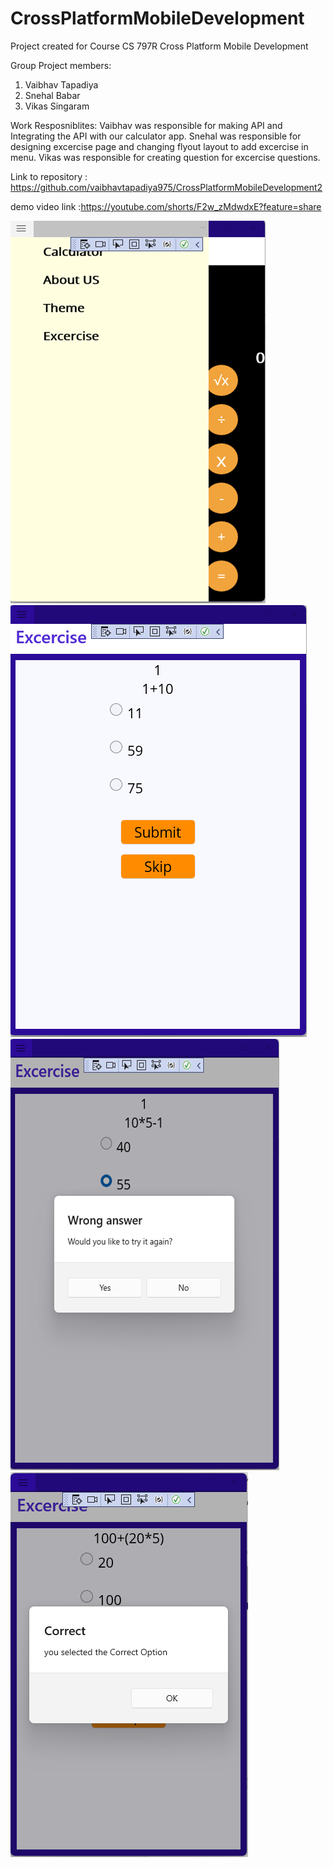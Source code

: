 # CrossPlatformMobileDevelopment
Project created for Course CS 797R Cross Platform Mobile Development


Group Project members:
  1. Vaibhav Tapadiya
  2. Snehal Babar
  3. Vikas Singaram
  
  
  Work Resposniblites:
  Vaibhav was responsible for making API and Integrating the API with our calculator app.
  Snehal was responsible for designing excercise page and changing flyout layout to add excercise in menu.
  Vikas was responsible for creating question for excercise questions.
  
  Link to repository : https://github.com/vaibhavtapadiya975/CrossPlatformMobileDevelopment2 
  
  
  demo video link :https://youtube.com/shorts/F2w_zMdwdxE?feature=share 

 ![Calculator iOS application screenshot](Excercise/images/Screenshot1.png "Calculator Flyout Menu")
![Calculator Mac application screenshot](Excercise/images/Screenshot2.png "Calculator Basic Operation")
![Calculator Mac application screenshot](Excercise/images/Screenshot3.png "Calculator With divide by 0 Error")
![Calculator iOS application screenshot](Excercise/images/Screenshot4.png "Sidebar Menu Page")
